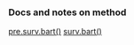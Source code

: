### Docs and notes on method
[pre.surv.bart()](doc_pre_surv_bart.md) 
[surv.bart()](doc_surv_bart.md)  
